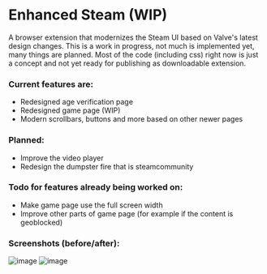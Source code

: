 # Enhanced Steam (WIP)

A browser extension that modernizes the Steam UI based on Valve's latest design changes.
This is a work in progress, not much is implemented yet, many things are planned.
Most of the code (including css) right now is just a concept and not yet ready for publishing as downloadable extension.

### Current features are:
- Redesigned age verification page
- Redesigned game page (WIP)
- Modern scrollbars, buttons and more based on other newer pages

### Planned:
- Improve the video player
- Redesign the dumpster fire that is steamcommunity

### Todo for features already being worked on:
- Make game page use the full screen width
- Improve other parts of game page (for example if the content is geoblocked)

### Screenshots (before/after):
![image](https://user-images.githubusercontent.com/57044042/198393137-b35c51aa-8327-4469-a764-da83ba524f5d.png)
![image](https://user-images.githubusercontent.com/57044042/198393150-5a3ac349-bf86-418e-97f4-44538c2530e3.png)
